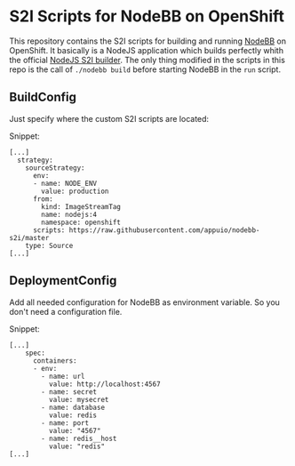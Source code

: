# S2I Scripts for NodeBB on OpenShift

This repository contains the S2I scripts for building and running
[NodeBB](https://github.com/NodeBB/NodeBB) on OpenShift. It basically is a
NodeJS application which builds perfectly whith the official
[NodeJS S2I builder](https://github.com/NodeBB/NodeBB). The only thing
modified in the scripts in this repo is the call of `./nodebb build` before
starting NodeBB in the `run` script.

## BuildConfig

Just specify where the custom S2I scripts are located:

Snippet:

```
[...]
  strategy:
    sourceStrategy:
      env:
      - name: NODE_ENV
        value: production
      from:
        kind: ImageStreamTag
        name: nodejs:4
        namespace: openshift
      scripts: https://raw.githubusercontent.com/appuio/nodebb-s2i/master
    type: Source
[...]
```

## DeploymentConfig

Add all needed configuration for NodeBB as environment variable. So you don't
need a configuration file.

Snippet:

```
[...]
    spec:
      containers:
      - env:
        - name: url
          value: http://localhost:4567
        - name: secret
          value: mysecret
        - name: database
          value: redis
        - name: port
          value: "4567"
        - name: redis__host
          value: "redis"
[...]
```

